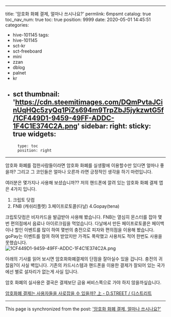 
---
title: '암호화 화폐 결제, 얼마나 쓰시나요?'
permlink: 6mpsmt
catalog: true
toc_nav_num: true
toc: true
position: 9999
date: 2020-05-01 14:45:51
categories:
- hive-101145
tags:
- hive-101145
- sct-kr
- sct-freeboard
- mini
- zzan
- dblog
- palnet
- kr
- sct
thumbnail: 'https://cdn.steemitimages.com/DQmPvtaJCinUqHQc5zyQq1PiZs694m9TrpZbJ5jykzwtG5f/1CF449D1-9459-49FF-ADDC-1F4C1E374C2A.png'
sidebar:
    right:
        sticky: true
widgets:
    -
        type: toc
        position: right
---


암호화 화폐를 접한사람들이라면 암호화 화폐를 실생활에 이용할수만 있다면 얼마나 좋을까? 그리고 그 코인들은 얼마나 오른까 라면 긍정적인 생각을 하기 마련입니다. 

여러분은 몇가지나 사용해 보셨습니까?? 
저의 핸드폰에 깔려 있는 암호화 화폐 결제 앱은 4가지 입니다.  
1. 크립토 닷컴 
2. FNB (캐쉬리플렛)
3.페이프로토콜(다날)
4.Gopay(tena) 

크립토닷컴은 비자카드을 발급받아 사용해 봤습니다. 
FNB는 열심히 몬스터를 잡아 몇번 편의점에서 음료나 아이르크림을 먹었습니다. 
다날에서 만든 페이프로토콜은 페이백이나 할인 이벤트를 많이 하여 몇번의 충전으로 피자와 편의점을 이용해 봤습니다. 
goPay는 이벤트를 참여 하여 받았지만 가격도 폭락했고 사용처도 적어 한번도 사용을 못했습니다.  
![1CF449D1-9459-49FF-ADDC-1F4C1E374C2A.png](https://cdn.steemitimages.com/DQmPvtaJCinUqHQc5zyQq1PiZs694m9TrpZbJ5jykzwtG5f/1CF449D1-9459-49FF-ADDC-1F4C1E374C2A.png)

아래의 기사를 읽어 보시면 암호화화폐결제의 단점을 잘아실수 있을 겁니다.  충전의 귀찮음?이 사실 벽입니다. 
기존의 카드시스템과 핸드폰을 이용한 결제가 잘되어 있는 국가에선 별로 설자리가 없는게 사실 입니다. 

암호 화폐의 실사용은 결국은 결제보단 금융 써비스쪽으로 가야 하지 않을까싶습니다. 


[암호화폐 결제는 사용자들을 사로잡을 수 있을까? 上 - D.STREET / 디스트리트](https://m.dstreet.io/news/view-detail?id=N20200429124709317992)

- - -

This page is synchronized from the post: ['암호화 화폐 결제, 얼마나 쓰시나요?'](https://steemit.com/@kingbit/6mpsmt)
